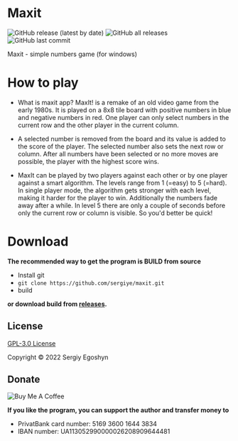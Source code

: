 # Maxit
![GitHub release (latest by date)](https://img.shields.io/github/v/release/sergiye/maxit?style=plastic)
![GitHub all releases](https://img.shields.io/github/downloads/sergiye/maxit/total?style=plastic)
![GitHub last commit](https://img.shields.io/github/last-commit/sergiye/maxit?style=plastic)

Maxit - simple numbers game (for windows)

# How to play
- What is maxit app? MaxIt! is a remake of an old video game from the early 1980s. It is played on a 8x8 tile board with positive numbers in blue and negative numbers in red. One player can only select numbers in the current row and the other player in the current column.

- A selected number is removed from the board and its value is added to the score of the player. The selected number also sets the next row or column. After all numbers have been selected or no more moves are possible, the player with the highest score wins.

- MaxIt can be played by two players against each other or by one player against a smart algorithm. The levels range from 1 (=easy) to 5 (=hard). In single player mode, the algorithm gets stronger with each level, making it harder for the player to win. Additionally the numbers fade away after a while. In level 5 there are only a couple of seconds before only the current row or column is visible. So you'd better be quick!

# Download

**The recommended way to get the program is BUILD from source**
- Install git
- `git clone https://github.com/sergiye/maxit.git`
- build

**or download build from <a href="https://github.com/sergiye/maxit/releases">releases</a>.**

## License

<a href="LICENSE">GPL-3.0 License</a> 

Copyright © 2022 Sergiy Egoshyn

## Donate

<img src="https://www.buymeacoffee.com/assets/img/custom_images/yellow_img.png" alt="Buy Me A Coffee" style="height: auto !important;width: auto !important;" />

**If you like the program, you can support the author and transfer money to**
- PrivatBank card number: 5169 3600 1644 3834
- IBAN number: UA113052990000026208909644481
